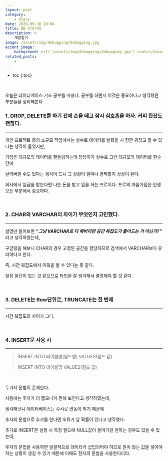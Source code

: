 ```yaml
---
layout: post
category:
    - diary
date: 2020-09-30 20:04
title: DB 유의사항
description: >
    개발일기
image: /assets/img/debugging/debugging.jpg
accent_image:
    background: url('/assets/img/debugging/debugging.jpg') center/cover
related_posts:
    -
---
```


* toc
{:toc}

&nbsp;  

오늘은 데이터베이스 기초 공부를 마쳤다. 공부를 하면서 이것은 중요하다고 생각했던 부분들을 정리해본다

### 1. DROP, DELETE를 하기 전에 손을 떼고 잠시 심호흡을 하자. 커피 한잔도 괜찮다.

---

개인 프로젝트 등의 소규모 작업에서는 실수로 데이터를 날렸을 시 잠깐 귀찮고 말 수 있다는 생각이 들었지만,

기업은 대규모의 데이터를 핸들링하는데 담당자가 실수로 그런 대규모의 데이터를 한순간에

날려버릴 수도 있다는 생각이 드니 그 상황이 얼마나 끔찍할지 상상이 된다.

회사에서 임금을 받는다면 나는 돈을 받고 일을 하는 프로이다. 프로의 마음가짐은 인생 모든 부분에서 중요하다.

&nbsp;  

### 2. CHAR와 VARCHAR의 차이가 무엇인지 고민했다.

---

설명만 들어보면 ***"그냥 VARCHAR로 다 해버리면 공간 복잡도가 줄어드는 거 아닌가?"*** 라고 생각하였는데,

구글링을 해보니 CHAR의 경우 고정된 공간을 할당하므로 검색에서 VARCHAR보다 유리하다고 한다.

즉, 시간 복잡도에서 이득을 볼 수 있다는 뜻 같다.

일장 일단이 있는 것 같으므로 타입을 잘 생각해서 결정해야 할 것 같다.

&nbsp;  

### 3. DELETE는 Row단위로, TRUNCATE는 한 번에

---

시간 복잡도의 차이가 크다.

&nbsp;  

### 4. INSERT문 사용 시

---

> INSERT INTO 테이블명(필드명) VALUES(필드 값) 
> 
> INSERT INTO 테이블명 VALUES(필드 값)

&nbsp;  

두가지 문법이 존재한다.

처음에는 후자가 더 짧으니까 편해 보인다고 생각하였는데,

생각해보니 데이터베이스는 수시로 변동이 되기 때문에

후자의 문법으로 추가를 한다면 오류가 날 확률이 있다고 생각했다.

추가로 INSERT문 실행 시 특정 필드에 NULL값이 들어가길 원하는 경우도 있을 수 있는데,

후자의 문법을 사용하면 일괄적으로 데이터가 삽입되어야 하므로 원치 않는 값을 넣어야 하는 상황이 생길 수 있기 때문에 이때도 전자의 문법을 사용한다더라.

&nbsp;  
